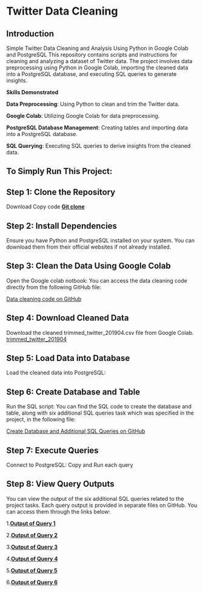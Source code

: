 # Twitter Data Cleaning

## Introduction

Simple Twitter Data Cleaning and Analysis Using Python in Google Colab and PostgreSQL
This repository contains scripts and instructions for cleaning and analyzing a dataset of Twitter data. The project involves data preprocessing using Python in Google Colab, importing the cleaned data into a PostgreSQL database, and executing SQL queries to generate insights.

**Skills Demonstrated**

**Data Preprocessing**: Using Python to clean and trim the Twitter data.

**Google Colab**: Utilizing Google Colab for data preprocessing.

**PostgreSQL Database Management**: Creating tables and importing data into a PostgreSQL database.

**SQL Querying**: Executing SQL queries to derive insights from the cleaned data.

## To Simply Run This Project:

## Step 1: Clone the Repository

Download
Copy code
[**Git clone**](https://github.com/Ri05/TwitterDataCleaning.git)

## Step 2: Install Dependencies

Ensure you have Python and PostgreSQL installed on your system.
You can download them from their official websites if not already installed.

## Step 3: Clean the Data Using Google Colab

Open the Google colab notbook: You can access the data cleaning code directly from the following GitHub file:

[Data cleaning code on GitHub]( https://github.com/Ri05/TwitterDataCleaning/blob/main/twitter_data_cleaning.py )

## Step 4: Download Cleaned Data
Download the cleaned trimmed_twitter_201904.csv file from Google Colab.
[trimmed_twitter_201904](https://github.com/Ri05/TwitterDataCleaning/blob/main/trimmed_twitter_201904.csv)

## Step 5: Load Data into Database
Load the cleaned data into PostgreSQL:

## Step 6: Create Database and Table
Run the SQL script: You can find the SQL code to create the database and table, along with six additional SQL queries task which was specified in the project, in the following file:

[Create Database and Additional SQL Queries on GitHub](https://github.com/Ri05/TwitterDataCleaning/blob/main/TweetDataTable.sql)

## Step 7: Execute Queries
Connect to PostgreSQL: Copy and Run each query

## Step 8: View Query Outputs
You can view the output of the six additional SQL queries related to the project tasks.
Each query output is provided in separate files on GitHub.
You can access them through the links below:

1.[**Output of Query 1**](https://github.com/Ri05/TwitterDataCleaning/blob/main/tweet%20answer1.csv)

2.[**Output of Query 2**](https://github.com/Ri05/TwitterDataCleaning/blob/main/tweet%20answer2.csv)

3.[**Output of Query 3**](https://github.com/Ri05/TwitterDataCleaning/blob/main/tweet%20answer3.csv)

4.[**Output of Query 4**](https://github.com/Ri05/TwitterDataCleaning/blob/main/tweet%20answer4.csv)

5.[**Output of Query 5**](https://github.com/Ri05/TwitterDataCleaning/blob/main/tweet%20answer5.csv)

6.[**Output of Query 6**](https://github.com/Ri05/TwitterDataCleaning/blob/main/tweet%20answer6.csv)


